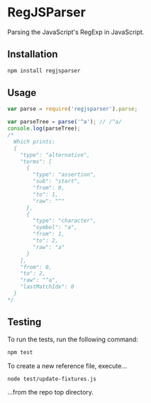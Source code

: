 # RegJSParser

Parsing the JavaScript's RegExp in JavaScript.

## Installation

```bash
npm install regjsparser
```

## Usage

```js
var parse = require('regjsparser').parse;

var parseTree = parse('^a'); // /^a/
console.log(parseTree);
/*
  Which prints:
  {
    "type": "alternative",
    "terms": [
      {
        "type": "assertion",
        "sub": "start",
        "from": 0,
        "to": 1,
        "raw": "^"
      },
      {
        "type": "character",
        "symbol": "a",
        "from": 1,
        "to": 2,
        "raw": "a"
      }
    ],
    "from": 0,
    "to": 2,
    "raw": "^a",
    "lastMatchIdx": 0
  }
*/
```

## Testing

To run the tests, run the following command:

```bash
npm test
```

To create a new reference file, execute…

```bash
node test/update-fixtures.js
```

…from the repo top directory.
